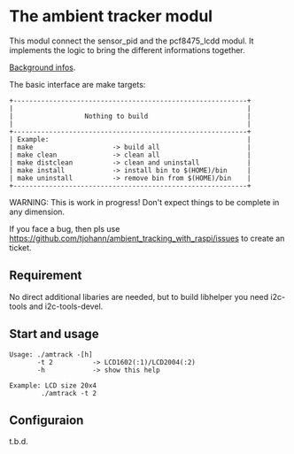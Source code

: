 The ambient tracker modul
=========================

This modul connect the sensor_pid and the pcf8475_lcdd modul. It implements the logic to bring the different informations together.

[Background infos](../Documentation/knowledge_base.md).

The basic interface are make targets:

    +-----------------------------------------------------------+
    |                                                           |
    |                  Nothing to build                         |
    |                                                           |
    +-----------------------------------------------------------+
    | Example:                                                  |
    | make                    -> build all                      |
    | make clean              -> clean all                      |
    | make distclean          -> clean and uninstall            |
    | make install            -> install bin to $(HOME)/bin     |
    | make uninstall          -> remove bin from $(HOME)/bin    |
    +-----------------------------------------------------------+

WARNING: This is work in progress! Don't expect things to be complete in any dimension.

If you face a bug, then pls use https://github.com/tjohann/ambient_tracking_with_raspi/issues to create an ticket.


Requirement
-----------

No direct additional libaries are needed, but to build libhelper you need i2c-tools and i2c-tools-devel.


Start and usage
---------------

```
Usage: ./amtrack -[h]
       -t 2          -> LCD1602(:1)/LCD2004(:2)
       -h            -> show this help

Example: LCD size 20x4
        ./amtrack -t 2
```


Configuraion
------------

t.b.d.
